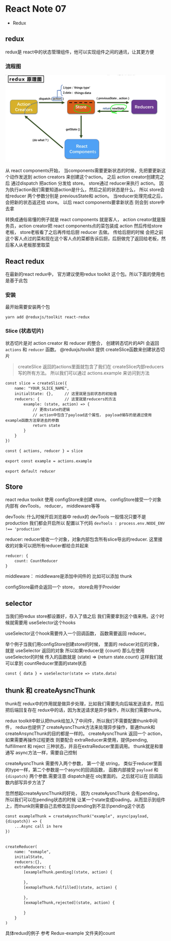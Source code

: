 # React Note 07
* Redux

## redux
redux是 react中的状态管理组件，他可以实现组件之间的通讯，让其更方便

### 流程图
![流程图](../images//redux%E6%B5%81%E7%A8%8B%E5%9B%BE.png)

从 react components开始， 当components需要更新状态的时候，先把要更新这个动作发送到 action creators 来创建这个action。 之后 action creator创建完之后 通过dispatch 把action 分发给 store。  store通过 reducer来执行 action。 因为执行action我们需要知道action是什么，然后之前的状态是什么， 所以 store会给reducer 两个参数分别是 previousState和 action。 当reducer处理完成之后，会把新的状态返还给 store。    以后 react components要拿新状态 则会到 store中去拿

转换成通俗易懂的例子就是  react components 就是客人，  action creator就是服务员，action creator把 react components点的菜包装成 action 然后传给store老板，  store老板看了之后再传给后厨 reducer 去做。  传给后厨的时候 会把之前这个客人点过的菜和现在这个客人点的菜都告诉后厨，后厨做完了返回给老板，然后客人从老板那里取菜


## React redux
在最新的react redux中， 官方建议使用redux toolkit 这个包。所以下面的使用也是基于此包

### 安装
最开始需要安装两个包

```
yarn add @reduxjs/toolkit react-redux
```

### Slice (状态切片)

状态切片是对 action creator 和 reducer 的整合， 创建转态切片的API 会返回 `actions` 和 `reducer` 函数。 @reduxjs/toolkit 提供 createSlice函数来创建状态切片

> createSlice 返回的actions里面就包含了我们在 createSlice内部reducers写的所有方法。 所以我们可以通过 actions.example 来访问到方法


```
const slice = createSlice({
    name: "YOUR_SLICE_NAME",
    initialState: {},     // 这里就是当前状态的初始值
    reducers: {           // 这里就是reducers的方法
        example: (state, action) => {
            // 更改state的逻辑
            // action中包含了payload这个属性， payload储存的是通过使用example函数方法穿进去的参数
            return state
        }
    }
})

const { actions, reducer } = slice

export const example = actions.example

export default reducer
```


## Store

react redux toolkit 使用 configStore来创建 store。   configStore接受一个对象 内部有  devTools， reducer， middleware等等

devTools: 什么时候开启浏览器中 redux的 devTools 一般情况只要不是 production 我们都会开启所以 配置以下代码
```devTools : process.env.NODE_ENV !== 'production'```

reducer: reducer接收一个对象，对象内部包含所有slice导出的reducer. 这里接收的对象可以把所有reducer都给合并起来

```
reducer: {
    count: CountReducer
}
```

middleware：  middleware是添加中间件的  比如可以添加 thunk

configStore最终会返回一个 store，  store会用于Provider


## selector

当我们把redux store都设置好，存入了值之后 我们需要拿到这个值来用。这个时候就需要用  useSelector这个hooks

useSelector这个hook需要传入一个回调函数， 函数需要返回 reducer。

举个例子当我们用configStore创建store的时候， 里面的 reducer对应的对象，就是 useSelector 返回的对象
所以如果reducer是 {count} 那么在使用useSelector的时候 传入的函数就是 (state) => {return state.count}
这样我们就可以拿到 countReducer里面的state状态

```
const { data } = useSelector(state => state.data)
```

## thunk 和 createAysncThunk

thunk在 redux中的作用就是做异步处理，比如我们需要先向后端发送请求，然后把后端回复存在 redux中的话，因为发送请求是异步操作，所以我们需要thunk。

redux toolkit中默认把thunk给加入了中间件，所以我们不需要配置thunk中间件，  redux也提供了 createAysncThunk方法来处理异步操作，普通thunk和 createAnsyncThunk的目的都是一样的。 createAysncThunk 返回一个 action，如果需要再操作过程更改 则要配合 extraReducer来使用，提供pending, fulfillment 和 reject 三种状态，并且在extraReducer里面调用。   thunk就是和普通写 async方法一样，需要自己控制

createAysncThunk 需要传入两个参数， 第一个是 string， 类似于reducer里面的type一样，第二个参数是一个async的回调函数， 函数内部接受 `payload` 和 `{dispatch}` 两个参数.需要注意 dispatch是在 obj里面的。 之后就可以在 回调函数内部写异步方法了

忽然想起createAysncThunk的好处， 因为 createAysncThunk 会有pending， 所以我们可以在pending状态的时候 让某一个state变成loading，从而显示到组件上，而thunk则需要自己去修改显示pending到不显示pending这个状态

```
const exampleThunk = createAysncThunk("example", async(payload, {dispatch}) => {
    ...Async call in here
})


createReducer(
    name: "exmaple",
    initialState,
    reducers:{},
    extraReducers: {
        [exampleThunk.pending](state, action) {

        },
        [exmapleThunk.fulfilled](state, action) {

        },
        [exmapleThunk,rejected](state, action) {

        }
    }
)

```

具体redux的例子 参考 Redux-example 文件夹的count